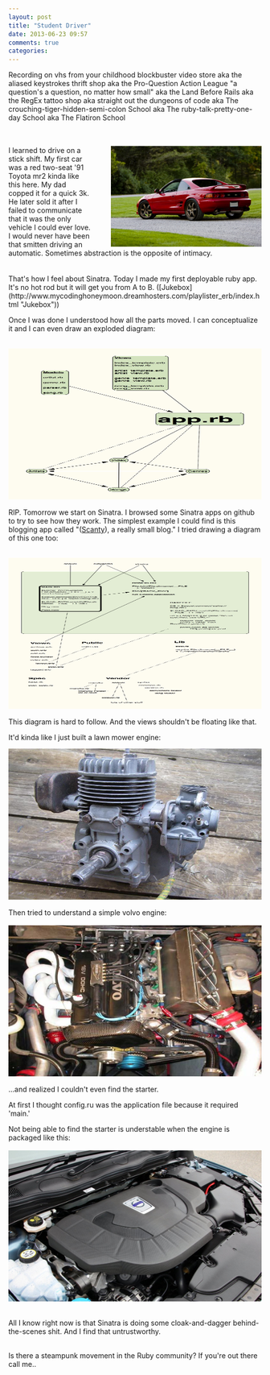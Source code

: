 ```yaml
---
layout: post
title: "Student Driver"
date: 2013-06-23 09:57
comments: true
categories: 
---
```

Recording on vhs from your childhood blockbuster video store aka the aliased keystrokes thrift shop aka the Pro-Question Action League "a question's a question, no matter how small" aka the Land Before Rails aka the RegEx tattoo shop aka straight out the dungeons of code aka The crouching-tiger-hidden-semi-colon School aka The ruby-talk-pretty-one-day School aka The Flatiron School
<br><br><br>
<div style="float: right; padding-left: 40px"><img src="/images/mr2.jpg" alt="mr2" width="300" display="inline"></div>I learned to drive on a stick shift. My first car was a red two-seat '91 Toyota mr2 kinda like this here. My dad copped it for a quick 3k. He later sold it after I failed to communicate that it was the only vehicle I could ever love. 
<br>I would never have been that smitten driving an automatic. Sometimes abstraction is the opposite of intimacy.
<br><br><br>
That's how I feel about Sinatra. Today I made my first deployable ruby app. It's no hot rod but it will get you from A to B. ([Jukebox](http://www.mycodinghoneymoon.dreamhosters.com/playlister_erb/index.html "Jukebox"))

Once I was done I understood how all the parts moved. I can conceptualize it and I can even draw an exploded diagram:
<br><br>

<img src="/images/playlister_erb_diagram.jpg" alt="playlister" height="300" width="1000" display="inline">

RIP. Tomorrow we start on Sinatra. I browsed some Sinatra apps on github to try to see how they work. The simplest example I could find is this blogging app called "([Scanty](https://github.com/adamwiggins/scanty "Scanty")), a really small blog." I tried drawing a diagram of this one too:
<br><br>

<img src="/images/sinatra_example_diagram.jpg" alt="sinatra" height="300" width="1000" display="inline">

This diagram is hard to follow. And the views shouldn't be floating like that.

It'd kinda like I just built a lawn mower engine:

<img src="/images/mower.jpg" alt="sinatra" height="300" width="1000" display="inline">

Then tried to understand a simple volvo engine:
<br><br>
<img src="/images/volvo.jpg" alt="sinatra" height="300" width="1000" display="inline">

...and realized I couldn't even find the starter.

At first I thought config.ru was the application file because it required 'main.'

Not being able to find the starter is understable when the engine is packaged like this:
<br><br>
<img src="/images/volvocovered.jpg" alt="volvo" height="300" width="1000" display="inline">
<br><br>

All I know right now is that Sinatra is doing some cloak-and-dagger behind-the-scenes shit. And I find that untrustworthy.
<br><br>

Is there a steampunk movement in the Ruby community? If you're out there call me..